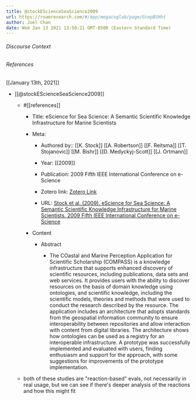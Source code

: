 ```yaml
---
title: @stockEScienceSeaScience2009
url: https://roamresearch.com/#/app/megacoglab/page/GcepBSHht
author: Joel Chan
date: Wed Jan 13 2021 13:50:21 GMT-0500 (Eastern Standard Time)
---
```




###### Discourse Context



###### References

[[January 13th, 2021]]

- [[@stockEScienceSeaScience2009]]

    - #[[references]]

        - Title: eScience for Sea Science: A Semantic Scientific Knowledge Infrastructure for Marine Scientists

        - Meta:

            - Authored by:: [[K. Stock]] [[A. Robertson]] [[F. Reitsma]] [[T. Stojanovic]] [[M. Bishr]] [[D. Medyckyj-Scott]] [[J. Ortmann]]

            - Year: [[2009]]

            - Publication: 2009 Fifth IEEE International Conference on e-Science

            - Zotero link: [Zotero Link](zotero://select/items/1_8Y98945I)

            - URL: [Stock et al. (2009). eScience for Sea Science: A Semantic Scientific Knowledge Infrastructure for Marine Scientists. 2009 Fifth IEEE International Conference on e-Science](undefined)

        - Content

            - Abstract

                - The COastal and Marine Perception Application for Scientific Scholarship (COMPASS) is a knowledge infrastructure that supports enhanced discovery of scientific resources, including publications, data sets and web services. It provides users with the ability to discover resources on the basis of domain knowledge using ontologies, and scientific knowledge, including the scientific models, theories and methods that were used to conduct the research described by the resource. The application includes an architecture that adopts standards from the geospatial information community to ensure interoperability between repositories and allow interaction with content from digital libraries. The architecture shows how ontologies can be used as a registry for an interoperable infrastructure. A prototype was successfully implemented and evaluated with users, finding enthusiasm and support for the approach, with some suggestions for improvements of the prototype implementation.

    - both of these studies are "reaction-based" evals, not necessarily in real usage, but we can see if there's deeper analysis of the reactions and how this might fit
